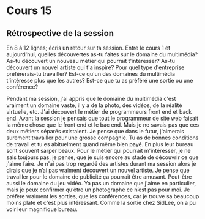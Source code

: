 # Cours 15
## Rétrospective de la session

En 8 à 12 lignes; écris un retour sur ta session. Entre le cours 1 et aujourd'hui, quelles découvertes as-tu faites sur le domaine du multimédia? As-tu découvert un nouveau métier qui pourrait t'intéresser? As-tu découvert un nouvel artiste qui t'a inspiré? Pour quel type d'entreprise préférerais-tu travailler? Est-ce qu'un des domaines du multimédia t'intéresse plus que les autres? Est-ce que tu as préféré une sortie ou une conférence? 

Pendant ma session, j'ai appris que le domaine du multimédia c'est vraiment un domaine vaste, il y a de la photo, des vidéos, de la réalité virtuelle, etc. J'ai découvert le métier de programmeurs front end et back end. Avant la session je pensais que tout le programmeur de site web faisait la même chose que le front end et le bac end. Mais je ne savais pas que ces deux métiers séparés existaient. Je pense que dans le futur, j'aimerais surement travailler pour une grosse compagnie. Tu as de bonnes conditions de travail et tu es abituelment quand même bien payé. En plus leur bureau sont souvent sarper beaux. Pour le métier qui pourrait m'intéresser, je ne sais toujours pas, je pense, que je suis encore au stade de découvrir ce que j'aime faire. Je n'ai pas trop regardé des artistes durant ma session alors je dirais que je n’ai pas vraiment découvert un nouvel artiste. Je pense que travailler pour le domaine de publicité ça pourrait être amusant. Peut-être aussi le domaine du jeu vidéo. Ya pas un domaine que j'aime en particulier, mais je peux confirmer qu’être un photographe ce n’est pas pour moi. Je préfère vraiment les sorties, que les conférences, car je trouve sa beaucoup moins plate et c'est plus intéressant. Comme la sortie chez SidLee, on a pu voir leur magnifique bureau. 
